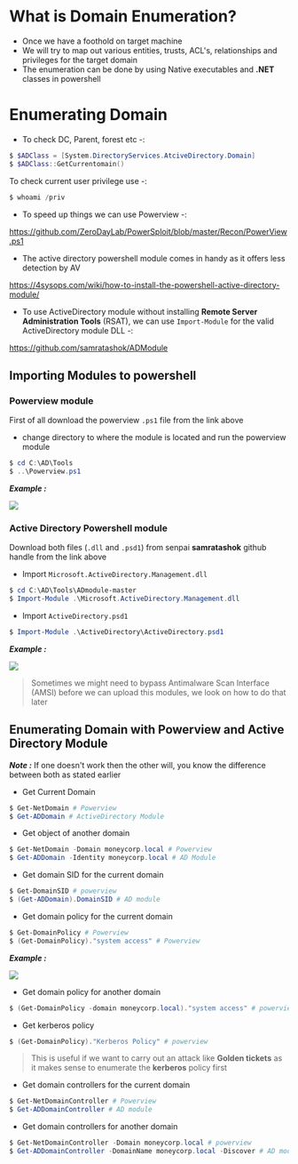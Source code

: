 # **What is Domain Enumeration?**

- Once we have a foothold on target machine
- We will try to map out various entities, trusts, ACL's, relationships and privileges for the target domain
- The enumeration can be done by using Native executables and **.NET** classes in powershell

# **Enumerating Domain**

- To check DC, Parent, forest etc -:

```powershell
$ $ADClass = [System.DirectoryServices.AtciveDirectory.Domain]
$ $ADClass::GetCurrentomain()
```

To check current user privilege use -:

```powershell
$ whoami /priv
```

- To speed up things we can use Powerview -:

https://github.com/ZeroDayLab/PowerSploit/blob/master/Recon/PowerView.ps1


- The active directory powershell module comes in handy as it offers less detection by AV



https://4sysops.com/wiki/how-to-install-the-powershell-active-directory-module/



- To use ActiveDirectory module without installing **Remote Server Administration Tools** (RSAT), we can use `Import-Module` for the valid ActiveDirectory module DLL -:


https://github.com/samratashok/ADModule



## **Importing Modules to powershell**


### **Powerview module**

First of all download the powerview `.ps1` file from the link above

- change directory to where the module is located and run the powerview module

```powershell
$ cd C:\AD\Tools
$ ..\Powerview.ps1
```


**_Example :_**

![](https://i.imgur.com/64RjZRZ.png)


### **Active Directory Powershell module**


Download both files (`.dll` and `.psd1`) from senpai **samratashok** github handle from the link above

- Import `Microsoft.ActiveDirectory.Management.dll`

```powershell
$ cd C:\AD\Tools\ADmodule-master
$ Import-Module .\Microsoft.ActiveDirectory.Management.dll
```

- Import `ActiveDirectory.psd1`

```powershell
$ Import-Module .\ActiveDirectory\ActiveDirectory.psd1
```


**_Example :_**

![](https://i.imgur.com/ugWzM3j.png)


> Sometimes we might need to bypass Antimalware Scan Interface (AMSI) before we can upload this modules, we look on how to do that later




## **Enumerating Domain with Powerview and Active Directory Module**

**_Note :_** If one doesn't work then the other will, you know the difference between both as stated earlier 

- Get Current Domain

```powershell
$ Get-NetDomain # Powerview
$ Get-ADDomain # ActiveDirectory Module
```

- Get object of another domain

```Powershell
$ Get-NetDomain -Domain moneycorp.local # Powerview
$ Get-ADDomain -Identity moneycorp.local # AD Module
```


- Get domain SID for the current domain

```powershell
$ Get-DomainSID # powerview
$ (Get-ADDomain).DomainSID # AD module
```

- Get domain policy for the current domain

```powershell
$ Get-DomainPolicy # Powerview
$ (Get-DomainPolicy)."system access" # Powerview
```


**_Example :_**


![](https://i.imgur.com/IXElkMe.png)


- Get domain policy for another domain

```powershell
$ (Get-DomainPolicy -domain moneycorp.local)."system access" # powerview
```


- Get kerberos policy

```powershell
$ (Get-DomainPolicy)."Kerberos Policy" # powerview
```


> This is useful if we want to carry out an attack like **Golden tickets** as it makes sense to enumerate the **kerberos** policy first


- Get domain controllers for the current domain

```powershell
$ Get-NetDomainController # Powerview
$ Get-ADDomainController # AD module
```

- Get domain controllers for another domain

```powershell
$ Get-NetDomainController -Domain moneycorp.local # powerview
$ Get-ADDomainController -DomainName moneycorp.local -Discover # AD module 
```

